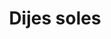 ---
title: Dijes soles
date: 
draft: false

# descripcion
description : Pulsera en plata largo no extensible (chequeá la medida!)

materials: 

color: 

dimensions: Largo 18.5 no extensible

code: 03-09-0875

type: "Pulseras"

categories: []

price: $4.030,00

price_eftvo: $3.425,00

# Images
# first image will be shown in the product page
images:
  # - image: "images/path_to_image"
  # La ubicacion de las imagenes es imagenes/Pulseras/Pulseras.Plata/03-09-0875-dijes-soles
  - image: "./images/pulseras/plata/03-09-0875-dijes-soles.jpg"
---
